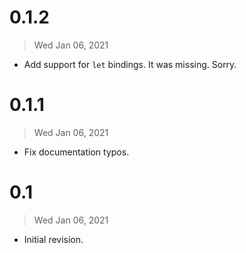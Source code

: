 # 0.1.2

> Wed Jan 06, 2021

- Add support for `let` bindings. It was missing. Sorry.

# 0.1.1

> Wed Jan 06, 2021

- Fix documentation typos.

# 0.1

> Wed Jan 06, 2021

- Initial revision.

